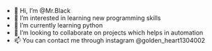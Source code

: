 - 👋 Hi, I’m @Mr.Black
- 👀 I’m interested in learning new programming skills
- 🌱 I’m currently learning python
- 💞️ I’m looking to collaborate on projects which helps in automation
- 📫 You can contact me through instagram @golden_heart1304002

<!---
Blackboysahil/Blackboysahil is a ✨ special ✨ repository because its `README.md` (this file) appears on your GitHub profile.
You can click the Preview link to take a look at your changes.
--->
